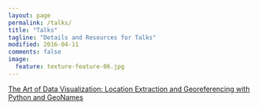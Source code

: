 ```yaml
---
layout: page
permalink: /talks/
title: "Talks"
tagline: "Details and Resources for Talks"
modified: 2016-04-11
comments: false
image:
  feature: texture-feature-06.jpg
---
```


[The Art of Data Visualization: Location Extraction and Georeferencing with
    Python and
    GeoNames](/location-extraction-georeferencing)
